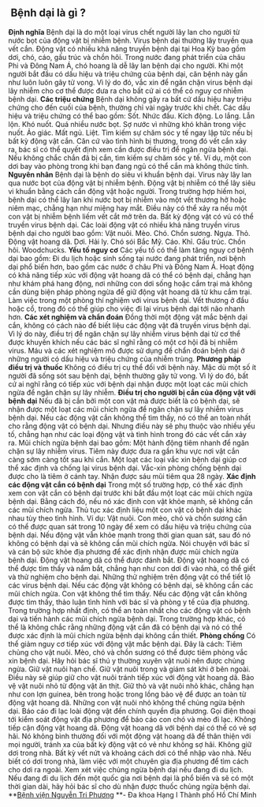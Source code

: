 ## ️ Bệnh dại là gì ?

**Định nghĩa**
Bệnh dại là do một loại virus chết người lây lan cho người từ nước bọt của động vật bị nhiễm bệnh. Virus bệnh dại thường lây truyền qua vết cắn.
Động vật có nhiều khả năng truyền bệnh dại tại Hoa Kỳ bao gồm dơi, chó, cáo, gấu trúc và chồn hôi. Trong nước đang phát triển của châu Phi và Đông Nam Á, chó hoang là dễ lây lan bệnh dại cho người.
Khi một người bắt đầu có dấu hiệu và triệu chứng của bệnh dại, căn bệnh này gần như luôn luôn gây tử vong. Vì lý do đó, vắc xin để ngăn chặn virus bệnh dại lây nhiễm cho cơ thể được đưa ra cho bất cứ ai có thể có nguy cơ nhiễm bệnh dại.
**Các triệu chứng**
Bệnh dại không gây ra bất cứ dấu hiệu hay triệu chứng cho đến cuối của bệnh, thường chỉ vài ngày trước khi chết. Các dấu hiệu và triệu chứng có thể bao gồm:
Sốt.
Nhức đầu.
Kích động.
Lo lắng.
Lẫn lộn.
Khó nuốt.
Quá nhiều nước bọt.
Sợ nước vì những khó khăn trong việc nuốt.
Ảo giác.
Mất ngủ.
Liệt.
Tìm kiếm sự chăm sóc y tế ngay lập tức nếu bị bất kỳ động vật cắn. Căn cứ vào tình hình bị thương, trong đó vết cắn xảy ra, bác sĩ có thể quyết định xem cần được điều trị để ngăn ngừa bệnh dại.
Nếu không chắc chắn đã bị cắn, tìm kiếm sự chăm sóc y tế. Ví dụ, một con dơi bay vào phòng trong khi bạn đang ngủ có thể cắn mà không thức tỉnh.
**Nguyên nhân**
Bệnh dại là bệnh do siêu vi khuẩn bệnh dại. Virus này lây lan qua nước bọt của động vật bị nhiễm bệnh. Động vật bị nhiễm có thể lây siêu vi khuẩn bằng cách cắn động vật hoặc người. Trong trường hợp hiếm hoi, bệnh dại có thể lây lan khi nước bọt bị nhiễm vào một vết thương hở hoặc niêm mạc, chẳng hạn như miệng hay mắt. Điều này có thể xảy ra nếu một con vật bị nhiễm bệnh liếm vết cắt mở trên da.
Bất kỳ động vật có vú có thể truyền virus bệnh dại. Các loài động vật có nhiều khả năng truyền virus bệnh dại cho người bao gồm:
Vật nuôi.
Mèo.
Chó.
Chồn sương.
Ngựa.
Thỏ.
Động vật hoang dã.
Dơi.
Hải ly.
Chó sói Bắc Mỹ.
Cáo.
Khỉ.
Gấu trúc.
Chồn hôi.
Woodchucks.
**Yếu tố nguy cơ**
Các yếu tố có thể làm tăng nguy cơ bệnh dại bao gồm:
Đi du lịch hoặc sinh sống tại nước đang phát triển, nơi bệnh dại phổ biến hơn, bao gồm các nước ở châu Phi và Đông Nam Á.
Hoạt động có khả năng tiếp xúc với động vật hoang dã có thể có bệnh dại, chẳng hạn như khám phá hang động, nơi những con dơi sống hoặc cắm trại mà không cần dùng biện pháp phòng ngừa để giữ động vật hoang dã từ khu cắm trại.
Làm việc trong một phòng thí nghiệm với virus bệnh dại.
Vết thương ở đầu hoặc cổ, trong đó có thể giúp cho việc đi lại virus bệnh dại tới não nhanh hơn.
**Các xét nghiệm và chẩn đoán**
Đồng thời một động vật mắc bệnh dại cắn, không có cách nào để biết liệu các động vật đã truyền virus bệnh dại. Vì lý do này, điều trị để ngăn chặn sự lây nhiễm virus bệnh dại từ cơ thể được khuyến khích nếu các bác sĩ nghĩ rằng có một cơ hội đã bị nhiễm virus.
Máu và các xét nghiệm mô được sử dụng để chẩn đoán bệnh dại ở những người có dấu hiệu và triệu chứng của nhiễm trùng.
**Phương pháp điều trị và thuốc**
Không có điều trị cụ thể đối với bệnh này. Mặc dù một số ít người đã sống sót sau bệnh dại, bệnh thường gây tử vong. Vì lý do đó, bất cứ ai nghĩ rằng có tiếp xúc với bệnh dại nhận được một loạt các mũi chích ngừa để ngăn chặn sự lây nhiễm.
**Điều trị cho người bị cắn của động vật với bệnh dại**
Nếu đã bị cắn bởi một con vật mà được biết là có bệnh dại, sẽ nhận được một loạt các mũi chích ngừa để ngăn chặn sự lây nhiễm virus bệnh dại. Nếu các động vật cắn không thể tìm thấy, nó có thể an toàn nhất cho rằng động vật có bệnh dại. Nhưng điều này sẽ phụ thuộc vào nhiều yếu tố, chẳng hạn như các loại động vật và tình hình trong đó các vết cắn xảy ra.
Mũi chích ngừa bệnh dại bao gồm:
Một hành động tiêm nhanh để ngăn chặn sự lây nhiễm virus. Tiêm này được đưa ra gần khu vực nơi vật cắn càng sớm càng tốt sau khi cắn.
Một loạt các loại vắc xin bệnh dại giúp cơ thể xác định và chống lại virus bệnh dại. Vắc-xin phòng chống bệnh dại được cho là tiêm ở cánh tay. Nhận được sáu mũi tiêm qua 28 ngày.
**Xác định các động vật cắn có bệnh dại**
Trong một số trường hợp, có thể xác định xem con vật cắn có bệnh dại trước khi bắt đầu một loạt các mũi chích ngừa bệnh dại. Bằng cách đó, nếu nó xác định con vật khỏe mạnh, sẽ không cần các mũi chích ngừa.
Thủ tục xác định liệu một con vật có bệnh dại khác nhau tùy theo tình hình. Ví dụ:
Vật nuôi. Con mèo, chó và chồn sương cắn có thể được quan sát trong 10 ngày để xem có dấu hiệu và triệu chứng của bệnh dại. Nếu động vật vẫn khỏe mạnh trong thời gian quan sát, sau đó nó không có bệnh dại và sẽ không cần mũi chích ngừa. Nói chuyện với bác sĩ và cán bộ sức khỏe địa phương để xác định nhận được mũi chích ngừa bệnh dại.
Động vật hoang dã có thể được đánh bắt. Động vật hoang dã có thể được tìm thấy và nắm bắt, chẳng hạn như con dơi đi vào nhà, có thể giết và thử nghiệm cho bệnh dại. Những thử nghiệm trên động vật có thể tiết lộ các virus bệnh dại. Nếu các động vật không có bệnh dại, sẽ không cần các mũi chích ngừa.
Con vật không thể tìm thấy. Nếu các động vật cắn không được tìm thấy, thảo luận tình hình với bác sĩ và phòng y tế của địa phương. Trong trường hợp nhất định, có thể an toàn nhất cho các động vật có bệnh dại và tiến hành các mũi chích ngừa bệnh dại. Trong trường hợp khác, có thể là không chắc rằng những động vật cắn đã có bệnh dại và nó có thể được xác định là mũi chích ngừa bệnh dại không cần thiết.
**Phòng chống**
Có thể giảm nguy cơ tiếp xúc với động vật mắc bệnh dại. Đây là cách:
Tiêm chủng cho vật nuôi. Mèo, chó và chồn sương có thể được tiêm phòng vắc xin bệnh dại. Hãy hỏi bác sĩ thú y thường xuyên vật nuôi nên được chủng ngừa.
Giữ vật nuôi hạn chế. Giữ vật nuôi trong và giám sát khi ở bên ngoài. Điều này sẽ giúp giữ cho vật nuôi tránh tiếp xúc với động vật hoang dã.
Bảo vệ vật nuôi nhỏ từ động vật ăn thịt. Giữ thỏ và vật nuôi nhỏ khác, chẳng hạn như con lợn guinea, bên trong hoặc trong lồng bảo vệ để được an toàn từ động vật hoang dã. Những con vật nuôi nhỏ không thể chủng ngừa bệnh dại.
Báo cáo đi lạc loài động vật đến chính quyền địa phương. Gọi điện thoại tới kiểm soát động vật địa phương để báo cáo con chó và mèo đi lạc.
Không tiếp cận động vật hoang dã. Động vật hoang dã với bệnh dại có thể có vẻ sợ hãi. Nó không bình thường đối với một động vật hoang dã để thân thiện với mọi người, tránh xa của bất kỳ động vật có vẻ như không sợ hãi.
Không giữ dơi trong nhà. Bất kỳ vết nứt và khoảng cách dơi có thể nhập vào nhà. Nếu biết có dơi trong nhà, làm việc với một chuyên gia địa phương để tìm cách cho dơi ra ngoài.
Xem xét việc chủng ngừa bệnh dại nếu đang đi du lịch. Nếu đang đi du lịch đến một quốc gia nơi bệnh dại là phổ biến và sẽ có một thời gian dài, hãy hỏi bác sĩ cho dù nhận được thuốc chủng ngừa bệnh dại.
**[Bệnh viện Nguyễn Tri Phương](https://bvnguyentriphuong.com.vn/) **- Đa khoa Hạng I Thành phố Hồ Chí Minh
